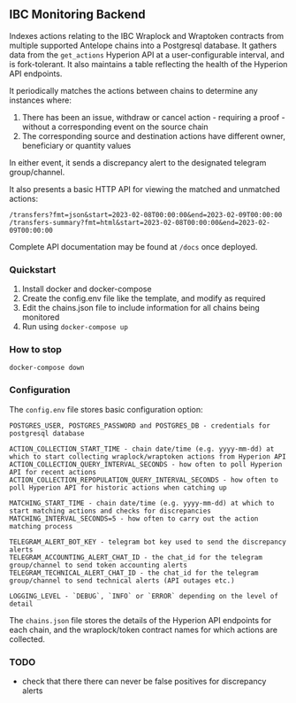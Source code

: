 ## IBC Monitoring Backend

Indexes actions relating to the IBC Wraplock and Wraptoken contracts from multiple supported Antelope chains into a Postgresql database. It gathers data from the `get_actions` Hyperion API at a user-configurable interval, and is fork-tolerant. It also maintains a table reflecting the health of the Hyperion API endpoints.

It periodically matches the actions between chains to determine any instances where:

1) There has been an issue, withdraw or cancel action - requiring a proof - without a corresponding event on the source chain
2) The corresponding source and destination actions have different owner, beneficiary or quantity values

In either event, it sends a discrepancy alert to the designated telegram group/channel.

It also presents a basic HTTP API for viewing the matched and unmatched actions:

```
/transfers?fmt=json&start=2023-02-08T00:00:00&end=2023-02-09T00:00:00
/transfers-summary?fmt=html&start=2023-02-08T00:00:00&end=2023-02-09T00:00:00
```

Complete API documentation may be found at `/docs` once deployed.

### Quickstart

1) Install docker and docker-compose
2) Create the config.env file like the template, and modify as required
3) Edit the chains.json file to include information for all chains being monitored
4) Run using `docker-compose up`

### How to stop

`docker-compose down`

### Configuration

The `config.env`  file stores basic configuration option:

```
POSTGRES_USER, POSTGRES_PASSWORD and POSTGRES_DB - credentials for postgresql database

ACTION_COLLECTION_START_TIME - chain date/time (e.g. yyyy-mm-dd) at which to start collecting wraplock/wraptoken actions from Hyperion API
ACTION_COLLECTION_QUERY_INTERVAL_SECONDS - how often to poll Hyperion API for recent actions
ACTION_COLLECTION_REPOPULATION_QUERY_INTERVAL_SECONDS - how often to poll Hyperion API for historic actions when catching up

MATCHING_START_TIME - chain date/time (e.g. yyyy-mm-dd) at which to start matching actions and checks for discrepancies
MATCHING_INTERVAL_SECONDS=5 - how often to carry out the action matching process

TELEGRAM_ALERT_BOT_KEY - telegram bot key used to send the discrepancy alerts
TELEGRAM_ACCOUNTING_ALERT_CHAT_ID - the chat_id for the telegram group/channel to send token accounting alerts
TELEGRAM_TECHNICAL_ALERT_CHAT_ID - the chat_id for the telegram group/channel to send technical alerts (API outages etc.)

LOGGING_LEVEL - `DEBUG`, `INFO` or `ERROR` depending on the level of detail
```

The `chains.json` file stores the details of the Hyperion API endpoints for each chain, and the wraplock/token contract names for which actions are collected.

### TODO

- check that there there can never be false positives for discrepancy alerts